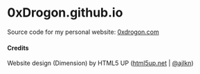 # 0xDrogon.github.io

Source code for my personal website: [0xdrogon.com](https://0xdrogon.com)


#### Credits

Website design (Dimension) by HTML5 UP ([html5up.net](https://html5up.net) | [@ajlkn](https://github.com/ajlkn/))
